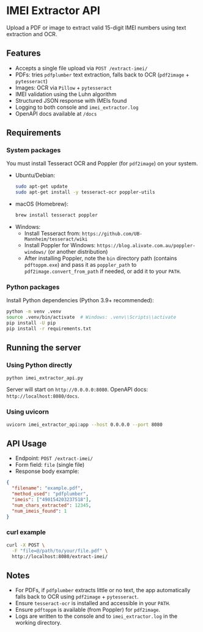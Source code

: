 # IMEI Extractor API

Upload a PDF or image to extract valid 15-digit IMEI numbers using text extraction and OCR.

## Features
- Accepts a single file upload via `POST /extract-imei/`
- PDFs: tries `pdfplumber` text extraction, falls back to OCR (`pdf2image` + `pytesseract`)
- Images: OCR via `Pillow` + `pytesseract`
- IMEI validation using the Luhn algorithm
- Structured JSON response with IMEIs found
- Logging to both console and `imei_extractor.log`
- OpenAPI docs available at `/docs`

## Requirements

### System packages
You must install Tesseract OCR and Poppler (for `pdf2image`) on your system.

- Ubuntu/Debian:
  ```bash
  sudo apt-get update
  sudo apt-get install -y tesseract-ocr poppler-utils
  ```
- macOS (Homebrew):
  ```bash
  brew install tesseract poppler
  ```
- Windows:
  - Install Tesseract from: `https://github.com/UB-Mannheim/tesseract/wiki`
  - Install Poppler for Windows: `https://blog.alivate.com.au/poppler-windows/` (or another distribution)
  - After installing Poppler, note the `bin` directory path (contains `pdftoppm.exe`) and pass it as `poppler_path` to `pdf2image.convert_from_path` if needed, or add it to your `PATH`.

### Python packages
Install Python dependencies (Python 3.9+ recommended):

```bash
python -m venv .venv
source .venv/bin/activate  # Windows: .venv\\Scripts\\activate
pip install -U pip
pip install -r requirements.txt
```

## Running the server

### Using Python directly
```bash
python imei_extractor_api.py
```
Server will start on `http://0.0.0.0:8080`. OpenAPI docs: `http://localhost:8080/docs`.

### Using uvicorn
```bash
uvicorn imei_extractor_api:app --host 0.0.0.0 --port 8080
```

## API Usage

- Endpoint: `POST /extract-imei/`
- Form field: `file` (single file)
- Response body example:

```json
{
  "filename": "example.pdf",
  "method_used": "pdfplumber",
  "imeis": ["490154203237518"],
  "num_chars_extracted": 12345,
  "num_imeis_found": 1
}
```

### curl example
```bash
curl -X POST \
  -F "file=@/path/to/your/file.pdf" \
  http://localhost:8080/extract-imei/
```

## Notes
- For PDFs, if `pdfplumber` extracts little or no text, the app automatically falls back to OCR using `pdf2image` + `pytesseract`.
- Ensure `tesseract-ocr` is installed and accessible in your `PATH`.
- Ensure `pdftoppm` is available (from Poppler) for `pdf2image`.
- Logs are written to the console and to `imei_extractor.log` in the working directory.